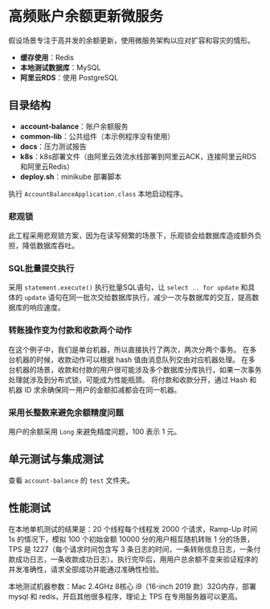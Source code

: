 # 高频账户余额更新微服务

假设场景专注于高并发的余额更新，使用微服务架构以应对扩容和容灾的情形。

- **缓存使用**：Redis
- **本地测试数据库**：MySQL
- **阿里云RDS**：使用 PostgreSQL

## 目录结构

- **account-balance**：账户余额服务
- **common-lib**：公共组件（本示例程序没有使用）
- **docs**：压力测试报告
- **k8s**：k8s部署文件（由阿里云效流水线部署到阿里云ACK，连接阿里云RDS和阿里云Redis）
- **deploy.sh**：minikube 部署脚本

执行 `AccountBalanceApplication.class` 本地启动程序。

### 悲观锁

此工程采用悲观锁方案，因为在读写频繁的场景下，乐观锁会给数据库造成额外负担，降低数据库吞吐。

### SQL批量提交执行

采用 `statement.execute()` 执行批量SQL语句，让 `select .. for update` 和具体的 `update` 语句在同一批次交给数据库执行，减少一次与数据库的交互，提高数据库的响应速度。

### 转账操作变为付款和收款两个动作

在这个例子中，我们是单台机器，所以直接执行了两次，两次分两个事务。
在多台机器的时候，收款动作可以根据 hash 值由消息队列交由对应机器处理。
在多台机器的场景，收款和付款的用户很可能涉及多个数据库分库执行，如果一次事务处理就涉及到分布式锁，可能成为性能瓶颈。
将付款和收款分开，通过 Hash 和机器 ID 求余确保同一用户的金额扣减都会在同一机器。

### 采用长整数来避免余额精度问题

用户的余额采用 `Long` 来避免精度问题，100 表示 1 元。

## 单元测试与集成测试

查看 `account-balance` 的 `test` 文件夹。

## 性能测试

在本地单机测试的结果是：20 个线程每个线程发 2000 个请求，Ramp-Up 时间 1s 的情况下，模拟 100 个初始金额 10000 分的用户相互随机转账 1 分的场景，TPS 是 1227（每个请求时间包含写 3 条日志的时间，一条转账信息日志，一条付款成功日志，一条收款成功日志）。执行完毕后，用用户总余额不变来验证程序的并发准确性，请求全部成功并能通过准确性检验。

本地测试机器参数：Mac 2.4GHz 8核心 i9（16-inch 2019 款）32G内存，部署 mysql 和 redis，开启其他很多程序，理论上 TPS 在专用服务器可以更高。
